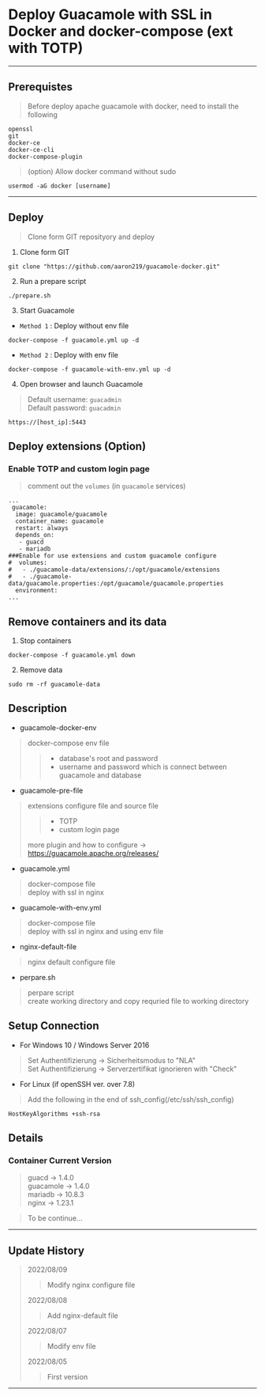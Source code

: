 # Deploy Guacamole with SSL in Docker and docker-compose (ext with TOTP)

---

## Prerequistes

> Before deploy apache guacamole with docker, need to install the following

```
openssl
git
docker-ce
docker-ce-cli
docker-compose-plugin
```

> (option) Allow docker command without sudo

```
usermod -aG docker [username]
```

---

## Deploy

> Clone form GIT reposityory and deploy

1. Clone form GIT

```
git clone "https://github.com/aaron219/guacamole-docker.git"
```

2. Run a prepare script

```
./prepare.sh
```

3. Start Guacamole

- `Method 1` : Deploy without env file

```
docker-compose -f guacamole.yml up -d
```

- `Method 2` : Deploy with env file

```
docker-compose -f guacamole-with-env.yml up -d
```

4. Open browser and launch Guacamole

> Default username: `guacadmin`  
> Default password: `guacadmin`

```
https://[host_ip]:5443
```

## Deploy extensions (Option)

### Enable TOTP and custom login page

> comment out the `volumes` (in `guacamole` services)

```
...
 guacamole:
  image: guacamole/guacamole
  container_name: guacamole
  restart: always
  depends_on:
   - guacd
   - mariadb
###Enable for use extensions and custom guacamole configure
#  volumes:
#   - ./guacamole-data/extensions/:/opt/guacamole/extensions
#   - ./guacamole-data/guacamole.properties:/opt/guacamole/guacamole.properties
  environment:
...
```

## Remove containers and its data

1. Stop containers

```
docker-compose -f guacamole.yml down
```

2. Remove data

```
sudo rm -rf guacamole-data
```

## Description

- guacamole-docker-env

> docker-compose env file  
> 
>> - database's root and password  
>> - username and password which is connect between guacamole and database

- guacamole-pre-file

> extensions configure file and source file  
> 
>> - TOTP  
>> - custom login page  
>
> more plugin and how to configure -> https://guacamole.apache.org/releases/

- guacamole.yml

> docker-compose file  
> deploy with ssl in nginx

- guacamole-with-env.yml

> docker-compose file  
> deploy with ssl in nginx and using env file

- nginx-default-file

> nginx default configure file

- perpare.sh

> perpare script  
> create working directory and copy requried file to working directory

## Setup Connection

- For Windows 10 / Windows Server 2016

> Set Authentifizierung -> Sicherheitsmodus to "NLA"  
> Set Authentifizierung -> Serverzertifikat ignorieren with "Check"

- For Linux (if openSSH ver. over 7.8)

> Add the following in the end of ssh_config(/etc/ssh/ssh_config)

```
HostKeyAlgorithms +ssh-rsa
```

## Details

### Container Current Version

> guacd -> 1.4.0  
> guacamole -> 1.4.0  
> mariadb -> 10.8.3  
> nginx -> 1.23.1

> To be continue...

---

## Update History

> 2022/08/09
> 
>> Modify nginx configure file
>
> 2022/08/08
> 
>> Add nginx-default file
> 
> 2022/08/07
>
>> Modify env file
>
> 2022/08/05
> 
>> First version
>

---
